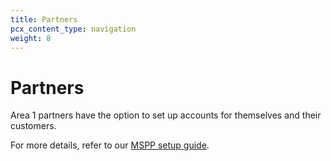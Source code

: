 ```yaml
---
title: Partners
pcx_content_type: navigation
weight: 8
---
```


# Partners

Area 1 partners have the option to set up accounts for themselves and their customers.

For more details, refer to our [MSPP setup guide](/email-security/static/MSSP_Onboarding_Deployment_Guide.pdf).
